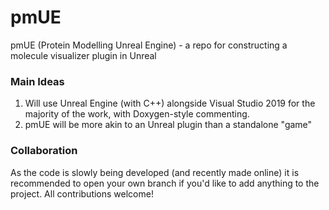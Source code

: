 # pmUE
pmUE (Protein Modelling Unreal Engine) - a repo for constructing a molecule visualizer plugin in Unreal

### Main Ideas
1. Will use Unreal Engine (with C++) alongside Visual Studio 2019 for the majority of the work, with Doxygen-style commenting.
2. pmUE will be more akin to an Unreal plugin than a standalone "game"

### Collaboration
As the code is slowly being developed (and recently made online) it is recommended to open your own branch if you'd like to add anything to the project. All contributions welcome!
